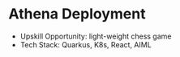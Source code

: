 # Athena Deployment

* Upskill Opportunity: light-weight chess game
* Tech Stack: Quarkus, K8s, React, AIML 

